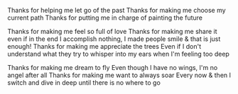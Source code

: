 Thanks for helping me let go of the past
Thanks for making me choose my current path
Thanks for putting me in charge of painting the future

Thanks for making me feel so full of love
Thanks for making me share it even if in the end I accomplish nothing, I made people smile & that is just enough!
Thanks for making me appreciate the trees
Even if I don't understand what they try to whisper into my ears when I'm feeling too deep

Thanks for making me dream to fly
Even though I have no wings, I'm no angel after all
Thanks for making me want to always soar
Every now & then I switch and dive in deep until there is no where to go
